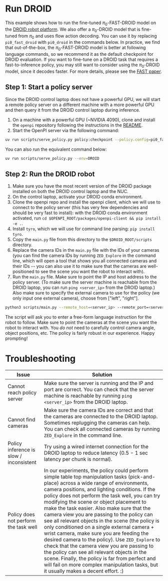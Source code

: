 # Run DROID

This example shows how to run the fine-tuned $\pi_0$-FAST-DROID model on the [DROID robot platform](https://github.com/droid-dataset/droid). We also offer a $\pi_0$-DROID model that is fine-tuned from $\pi_0$ and uses flow action decoding. You can use it by replacing `pi0_fast_droid` with `pi0_droid` in the commands below. In practice, we find that out-of-the-box, the $\pi_0$-FAST-DROID model is better at following language commands, so we recommend it as the default checkpoint for DROID evaluation. If you want to fine-tune on a DROID task that requires a fast-to-inference policy, you may still want to consider using the $\pi_0$-DROID model, since it decodes faster. For more details, please see the [FAST paper](https://pi.website/research/fast).


## Step 1: Start a policy server

Since the DROID control laptop does not have a powerful GPU, we will start a remote policy server on a different machine with a more powerful GPU and then query it from the DROID control laptop during inference.

1. On a machine with a powerful GPU (~NVIDIA 4090), clone and install the `openpi` repository following the instructions in the [README](https://github.com/Physical-Intelligence/openpi).
2. Start the OpenPI server via the following command:

```bash
uv run scripts/serve_policy.py policy:checkpoint --policy.config=pi0_fast_droid --policy.dir=s3://openpi-assets/checkpoints/pi0_fast_droid
```

You can also run the equivalent command below:

```bash
uv run scripts/serve_policy.py --env=DROID
```

## Step 2: Run the DROID robot

1. Make sure you have the most recent version of the DROID package installed on both the DROID control laptop and the NUC.
2. On the control laptop, activate your DROID conda environment.
3. Clone the openpi repo and install the openpi client, which we will use to connect to the policy server (this has very few dependencies and should be very fast to install): with the DROID conda environment activated, run `cd $OPENPI_ROOT/packages/openpi-client && pip install -e .`.
4. Install `tyro`, which we will use for command line parsing: `pip install tyro`.
5. Copy the `main.py` file from this directory to the `$DROID_ROOT/scripts` directory.
6. Replace the camera IDs in the `main.py` file with the IDs of your cameras (you can find the camera IDs by running `ZED_Explore` in the command line, which will open a tool that shows you all connected cameras and their IDs -- you can also use it to make sure that the cameras are well-positioned to see the scene you want the robot to interact with).
7. Run the `main.py` file. Make sure to point the IP and host address to the policy server. (To make sure the server machine is reachable from the DROID laptop, you can run `ping <server_ip>` from the DROID laptop.) Also make sure to specify the external camera to use for the policy (we only input one external camera), choose from ["left", "right"].

```bash
python3 scripts/main.py --remote_host=<server_ip> --remote_port=<server_port> --external_camera="left"
```

The script will ask you to enter a free-form language instruction for the robot to follow. Make sure to point the cameras at the scene you want the robot to interact with. You _do not_ need to carefully control camera angle, object positions, etc. The policy is fairly robust in our experience. Happy prompting!

# Troubleshooting

| Issue | Solution |
|-------|----------|
| Cannot reach policy server | Make sure the server is running and the IP and port are correct. You can check that the server machine is reachable by running `ping <server_ip>` from the DROID laptop. |
| Cannot find cameras | Make sure the camera IDs are correct and that the cameras are connected to the DROID laptop. Sometimes replugging the cameras can help. You can check all connected cameras by running `ZED_Explore` in the command line. |
| Policy inference is slow / inconsistent | Try using a wired internet connection for the DROID laptop to reduce latency (0.5 - 1 sec latency per chunk is normal). |
| Policy does not perform the task well | In our experiments, the policy could perform simple table top manipulation tasks (pick-and-place) across a wide range of environments, camera positions, and lighting conditions. If the policy does not perform the task well, you can try modifying the scene or object placement to make the task easier. Also make sure that the camera view you are passing to the policy can see all relevant objects in the scene (the policy is only conditioned on a single external camera + wrist camera, make sure you are feeding the desired camera to the policy). Use `ZED_Explore` to check that the camera view you are passing to the policy can see all relevant objects in the scene. Finally, the policy is far from perfect and will fail on more complex manipulation tasks, but it usually makes a decent effort. :) |
